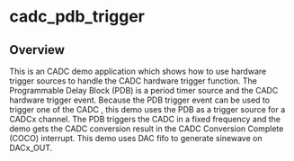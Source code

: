 # cadc_pdb_trigger

## Overview
This is an CADC demo application which shows how to use hardware trigger sources to handle
the CADC hardware trigger function. The Programmable Delay Block (PDB) is a period timer source and the CADC
hardware trigger event. Because the PDB trigger event can be used to trigger one of the CADC ,
this demo uses the PDB as a trigger source for a CADCx channel. The PDB triggers the CADC in a
fixed frequency and the demo gets the CADC conversion result in the CADC Conversion Complete (COCO) interrupt.
This demo uses DAC fifo to generate sinewave on DACx_OUT.
